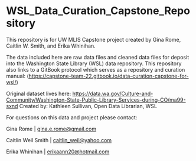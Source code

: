 # WSL_Data_Curation_Capstone_Repository
This repository is for UW MLIS Capstone project created by Gina Rome, Caitlin W. Smith, and Erika Whinihan.

The data included here are raw data files and cleaned data files for deposit into the Washington State Library (WSL)
data repository. This repository also links to a GitBook protocol which serves as a repository and curation manual: (https://capstone-team-22.gitbook.io/data-curation-capstone-for-wsl/)

Original dataset lives here: https://data.wa.gov/Culture-and-Community/Washington-State-Public-Library-Services-during-CO/ma99-sxnd
Created by: Kathleen Sullivan, Open Data Librarian, WSL

For questions on this data and project please contact:

Gina Rome | gina.e.rome@gmail.com

Caitlin Weil Smith | caitlin_weil@yahoo.com

Erika Whinihan | erikaann20@hotmail.com
